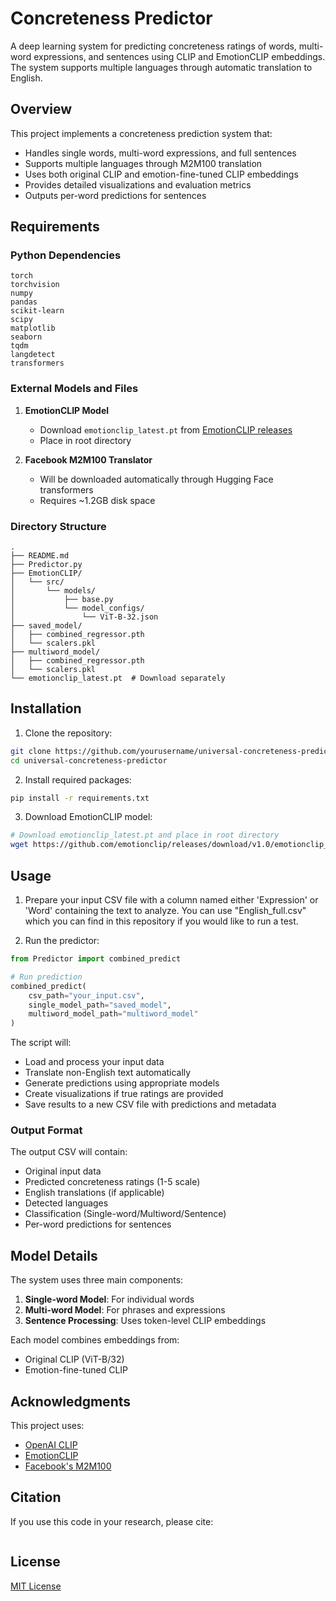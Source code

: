 # Concreteness Predictor

A deep learning system for predicting concreteness ratings of words, multi-word expressions, and sentences using CLIP and EmotionCLIP embeddings. The system supports multiple languages through automatic translation to English.

## Overview

This project implements a concreteness prediction system that:
- Handles single words, multi-word expressions, and full sentences
- Supports multiple languages through M2M100 translation
- Uses both original CLIP and emotion-fine-tuned CLIP embeddings
- Provides detailed visualizations and evaluation metrics
- Outputs per-word predictions for sentences

## Requirements

### Python Dependencies
```
torch
torchvision
numpy 
pandas
scikit-learn
scipy
matplotlib
seaborn
tqdm
langdetect
transformers
```

### External Models and Files
1. **EmotionCLIP Model**
   - Download `emotionclip_latest.pt` from [EmotionCLIP releases](https://github.com/emotionclip/releases)
   - Place in root directory

2. **Facebook M2M100 Translator**
   - Will be downloaded automatically through Hugging Face transformers
   - Requires ~1.2GB disk space

### Directory Structure
```
.
├── README.md
├── Predictor.py
├── EmotionCLIP/
│   └── src/
│       └── models/
│           ├── base.py
│           └── model_configs/
│               └── ViT-B-32.json
├── saved_model/
│   ├── combined_regressor.pth
│   └── scalers.pkl
├── multiword_model/
│   ├── combined_regressor.pth
│   └── scalers.pkl
└── emotionclip_latest.pt  # Download separately
```

## Installation

1. Clone the repository:
```bash
git clone https://github.com/yourusername/universal-concreteness-predictor.git
cd universal-concreteness-predictor
```

2. Install required packages:
```bash
pip install -r requirements.txt
```

3. Download EmotionCLIP model:
```bash
# Download emotionclip_latest.pt and place in root directory
wget https://github.com/emotionclip/releases/download/v1.0/emotionclip_latest.pt
```

## Usage

1. Prepare your input CSV file with a column named either 'Expression' or 'Word' containing the text to analyze. You can use "English_full.csv" which you can find in this repository if you would like to run a test.

2. Run the predictor:
```python
from Predictor import combined_predict

# Run prediction
combined_predict(
    csv_path="your_input.csv",
    single_model_path="saved_model",
    multiword_model_path="multiword_model"
)
```

The script will:
- Load and process your input data
- Translate non-English text automatically
- Generate predictions using appropriate models
- Create visualizations if true ratings are provided
- Save results to a new CSV file with predictions and metadata

### Output Format

The output CSV will contain:
- Original input data
- Predicted concreteness ratings (1-5 scale)
- English translations (if applicable)
- Detected languages
- Classification (Single-word/Multiword/Sentence)
- Per-word predictions for sentences

## Model Details

The system uses three main components:

1. **Single-word Model**: For individual words
2. **Multi-word Model**: For phrases and expressions
3. **Sentence Processing**: Uses token-level CLIP embeddings

Each model combines embeddings from:
- Original CLIP (ViT-B/32)
- Emotion-fine-tuned CLIP

## Acknowledgments

This project uses:
- [OpenAI CLIP](https://github.com/openai/CLIP)
- [EmotionCLIP](https://github.com/emotionclip)
- [Facebook's M2M100](https://huggingface.co/facebook/m2m100_1.2B)

## Citation

If you use this code in your research, please cite:

```TBD
```

## License

[MIT License](LICENSE)
